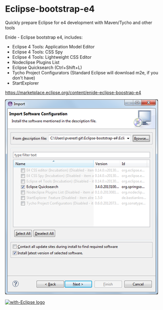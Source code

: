 Eclipse-bootstrap-e4
====================

Quickly prepare Eclipse for e4 development with Maven/Tycho and other tools

Enide - Eclipse bootstrap e4, includes:

- Eclipse 4 Tools: Application Model Editor 
- Eclipse 4 Tools: CSS Spy 
- Eclipse 4 Tools: Lightweight CSS Editor 
- Nodeclipse Plugins List
- Eclipse Quicksearch (Ctrl+Shift+L)
- Tycho Project Configurators (Standard Eclipse will download m2e, if you don't have)
- StartExplorer

<https://marketplace.eclipse.org/content/enide-eclipse-boostrap-e4>

![](Pictures/Enide-Eclipse-bootstrap-e4.png)

<a href="http://with-eclipse.github.io/" target="_blank"><img alt="with-Eclipse logo" src="http://with-eclipse.github.io/with-eclipse-1.jpg" /></a>